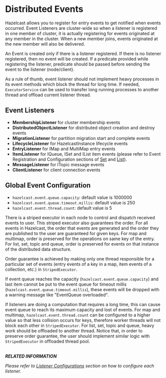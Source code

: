 
# Distributed Events

Hazelcast allows you to register for entry events to get notified when events occurred. Event Listeners are cluster-wide so when a listener is registered in one member of cluster, it is actually registering for events originated at any member in the cluster. When a new member joins, events originated at the new member will also be delivered.

An Event is created only if there is a listener registered. If there is no listener registered, then no event will be created. If a predicate provided while registering the listener, predicate should be passed before sending the event to the listener (node/client).

As a rule of thumb, event listener should not implement heavy processes in its event methods which block the thread for long time. If needed, `ExecutorService` can be used to transfer long running processes to another thread and offload current listener thread.



## Event Listeners

- **MembershipListener** for cluster membership events
- **DistributedObjectListener** for distributed object creation and destroy events
- **MigrationListener** for partition migration start and complete events
- **LifecycleListener** for HazelcastInstance lifecycle events
- **EntryListener** for IMap and MultiMap entry events
- **ItemListener** for IQueue, ISet and IList item events (please refer to Event Registration and Configuration sections of [Set](#set) and [List](#list)).
- **MessageListener** for ITopic message events
- **ClientListener** for client connection events

## Global Event Configuration

- `hazelcast.event.queue.capacity`: default value is 1000000
- `hazelcast.event.queue.timeout.millis`: default value is 250
- `hazelcast.event.thread.count`: default value is 5

There is a striped executor in each node to control and dispatch received events to user. This striped executor also guarantees the order. For all events in Hazelcast, the order that events are generated and the order they are published to the user are guaranteed for given keys. For map and multimap, order is preserved for the operations on same key of the entry. For list, set, topic and queue, order is preserved for events on that instance of the distributed data structure.

Order guarantee is achieved by making only one thread responsible for a particular set of events (entry events of a key in a map, item events of a collection, etc.) in `StripedExecutor`.

If event queue reaches the capacity (`hazelcast.event.queue.capacity`) and last item cannot be put to the event queue for timeout millis (`hazelcast.event.queue.timeout.millis`), these events will be dropped with a warning message like "EventQueue overloaded".

If listeners are doing a computation that requires a long time, this can cause event queue to reach its maximum capacity and lost of events. For map and multimap, `hazelcast.event.thread.count` can be configured to a higher value so that less collision occurs for keys, therefore worker threads will not block each other in `StripedExecutor`. For list, set,  topic and queue, heavy work should be offloaded to another thread. Notice that, in order to preserve order guarantee, the user should implement similar logic with `StripedExecutor` in offloaded thread pool.
<br> </br>


***RELATED INFORMATION***

*Please refer to [Listener Configurations](#listener-configurations) section on how to configure each listener.*

